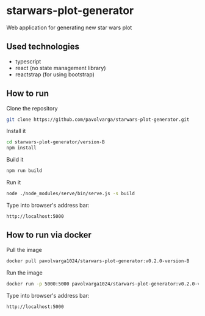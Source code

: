 # starwars-plot-generator
Web application for generating new star wars plot

## Used technologies
  * typescript
  * react (no state management library)
  * reactstrap (for using bootstrap)

## How to run
Clone the repository
```sh
git clone https://github.com/pavolvarga/starwars-plot-generator.git
```
Install it
```sh
cd starwars-plot-generator/version-B
npm install
```
Build it
```sh
npm run build
```
Run it
```sh
node ./node_modules/serve/bin/serve.js -s build
```
Type into browser's address bar:
```
http://localhost:5000
```

## How to run via docker
Pull the image
```sh
docker pull pavolvarga1024/starwars-plot-generator:v0.2.0-version-B
```

Run the image
```sh
docker run -p 5000:5000 pavolvarga1024/starwars-plot-generator:v0.2.0-version-B
```

Type into browser's address bar:
```
http://localhost:5000
```